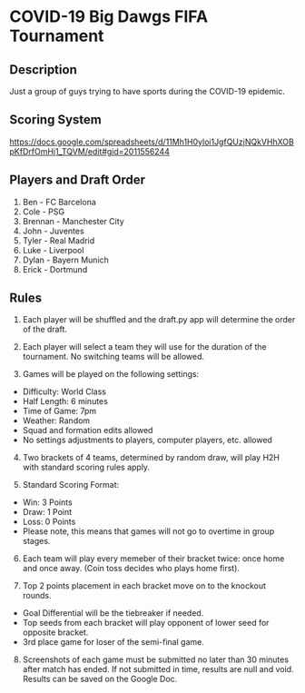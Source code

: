 # COVID-19 Big Dawgs FIFA Tournament
## Description
Just a group of guys trying to have sports during the COVID-19 epidemic.

## Scoring System
https://docs.google.com/spreadsheets/d/11Mh1H0yloi1JgfQUzjNQkVHhXOBpKfDrfOmHj1_TQVM/edit#gid=2011556244

## Players and Draft Order
1. Ben - FC Barcelona
2. Cole - PSG
3. Brennan - Manchester City
4. John - Juventes
5. Tyler - Real Madrid
6. Luke - Liverpool
7. Dylan - Bayern Munich
8. Erick - Dortmund

## Rules
1. Each player will be shuffled and the draft.py app will determine the order of the draft.

2. Each player will select a team they will use for the duration of the tournament. No switching teams will be allowed.

3. Games will be played on the following settings:
- Difficulty: World Class
- Half Length: 6 minutes
- Time of Game: 7pm
- Weather: Random
- Squad and formation edits allowed
- No settings adjustments to players, computer players, etc. allowed

4. Two brackets of 4 teams, determined by random draw, will play H2H with standard scoring rules apply.

5. Standard Scoring Format:

- Win: 3 Points
- Draw: 1 Point
- Loss: 0 Points
- Please note, this means that games will not go to overtime in group stages.

6. Each team will play every memeber of their bracket twice: once home and once away. (Coin toss decides who plays home first).

7. Top 2 points placement in each bracket move on to the knockout rounds.

- Goal Differential will be the tiebreaker if needed.
- Top seeds from each bracket will play opponent of lower seed for opposite bracket.
- 3rd place game for loser of the semi-final game.

8. Screenshots of each game must be submitted no later than 30 minutes after match has ended. If not submitted in time, results are null and void. Results can be saved on the Google Doc. 